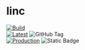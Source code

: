 # linc

[![Build](https://github.com/panayot-zhi/linc/actions/workflows/build.yml/badge.svg)](https://github.com/panayot-zhi/linc/actions/workflows/build.yml)  
[![Latest](https://github.com/panayot-zhi/linc/actions/workflows/version.yml/badge.svg)](https://github.com/panayot-zhi/linc/actions/workflows/version.yml)
![GitHub Tag](https://img.shields.io/github/v/tag/panayot-zhi/linc?label=latest)  
[![Production](https://github.com/panayot-zhi/linc/actions/workflows/publish.yml/badge.svg)](https://github.com/panayot-zhi/linc/actions/workflows/publish.yml)
![Static Badge](https://img.shields.io/badge/latest-v.1.24.55.76-blue?label=current)  